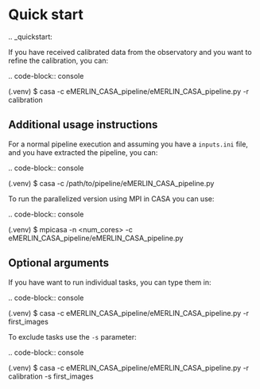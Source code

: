 Quick start
=====

.. _quickstart:

If you have received calibrated data from the observatory and you want to refine the calibration, you can:

.. code-block:: console

   (.venv) $ casa -c eMERLIN_CASA_pipeline/eMERLIN_CASA_pipeline.py -r calibration
   


Additional usage instructions
------------------

For a normal pipeline execution and assuming you have a ``inputs.ini`` file, and you have extracted the pipeline, you can:

.. code-block:: console

   (.venv) $ casa -c /path/to/pipeline/eMERLIN_CASA_pipeline.py 
   
To run the parallelized version using MPI in CASA you can use:

.. code-block:: console

   (.venv) $ mpicasa -n <num_cores> -c eMERLIN_CASA_pipeline/eMERLIN_CASA_pipeline.py
   

Optional arguments
------------------

If you have want to run individual tasks, you can type them in:

.. code-block:: console

   (.venv) $ casa -c eMERLIN_CASA_pipeline/eMERLIN_CASA_pipeline.py -r first_images
   
To exclude tasks use the ``-s`` parameter:

.. code-block:: console

   (.venv) $ casa -c eMERLIN_CASA_pipeline/eMERLIN_CASA_pipeline.py -r calibration -s first_images


